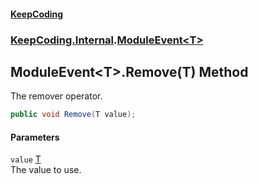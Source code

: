 #### [KeepCoding](index.md 'index')
### [KeepCoding.Internal](KeepCoding.Internal.md 'KeepCoding.Internal').[ModuleEvent&lt;T&gt;](ModuleEvent.T..md 'KeepCoding.Internal.ModuleEvent&lt;T&gt;')
## ModuleEvent&lt;T&gt;.Remove(T) Method
The remover operator.  
```csharp
public void Remove(T value);
```
#### Parameters
<a name='KeepCoding.Internal.ModuleEvent.T..Remove(T).value'></a>
`value` [T](ModuleEvent.T..md#KeepCoding.Internal.ModuleEvent.T..T 'KeepCoding.Internal.ModuleEvent&lt;T&gt;.T')  
The value to use.
  
